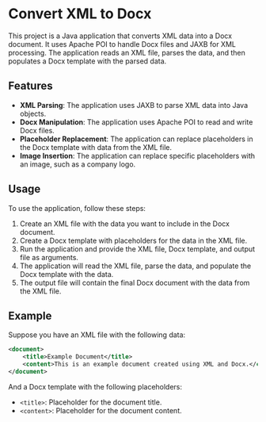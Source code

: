 # Convert XML to Docx

This project is a Java application that converts XML data into a Docx document. It uses Apache POI to handle Docx files and JAXB for XML processing. The application reads an XML file, parses the data, and then populates a Docx template with the parsed data.

## Features

- **XML Parsing**: The application uses JAXB to parse XML data into Java objects.
- **Docx Manipulation**: The application uses Apache POI to read and write Docx files.
- **Placeholder Replacement**: The application can replace placeholders in the Docx template with data from the XML file.
- **Image Insertion**: The application can replace specific placeholders with an image, such as a company logo.

## Usage

To use the application, follow these steps:

1. Create an XML file with the data you want to include in the Docx document.
2. Create a Docx template with placeholders for the data in the XML file.
3. Run the application and provide the XML file, Docx template, and output file as arguments.
4. The application will read the XML file, parse the data, and populate the Docx template with the data.
5. The output file will contain the final Docx document with the data from the XML file.

## Example

Suppose you have an XML file with the following data:

```xml
<document>
    <title>Example Document</title>
    <content>This is an example document created using XML and Docx.</content>
</document>
```

And a Docx template with the following placeholders:

- `<title>`: Placeholder for the document title.
- `<content>`: Placeholder for the document content.